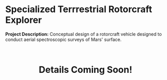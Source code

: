 # Specialized Terrrestrial Rotorcraft Explorer

**Project Description:** Conceptual design of a rotorcraft vehicle designed to conduct aerial spectroscopic surveys of Mars' surface.

<br>
<center><h1> Details Coming Soon! </h1></center>
